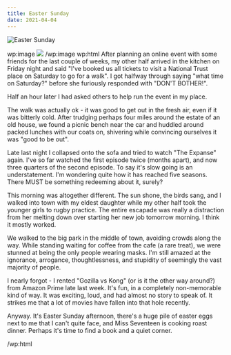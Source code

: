 ```yaml
---
title: Easter Sunday
date: 2021-04-04
---
```


![Easter Sunday](https://source.unsplash.com/di8ognBauG0/1600x900)

wp:image  ![](https://cdn.substack.com/image/fetch/h_600,c_limit,f_auto,q_auto:good,fl_progressive:steep/https%3A%2F%2Fbucketeer-e05bbc84-baa3-437e-9518-adb32be77984.s3.amazonaws.com%2Fpublic%2Fimages%2F067a4c83-4976-4227-b92c-0023d3e6abfa_1920x1280.jpeg)  /wp:image   wp:html  After planning an online event with some friends for the last couple of weeks, my other half arrived in the kitchen on Friday night and said "I've booked us all tickets to visit a National Trust place on Saturday to go for a walk". I got halfway through saying "what time on Saturday?" before she furiously responded with "DON'T BOTHER!".

Half an hour later I had asked others to help run the event in my place.

The walk was actually ok - it was good to get out in the fresh air, even if it was bitterly cold. After trudging perhaps four miles around the estate of an old house, we found a picnic bench near the car and huddled around packed lunches with our coats on, shivering while convincing ourselves it was "good to be out".

Late last night I collapsed onto the sofa and tried to watch "The Expanse" again. I've so far watched the first episode twice (months apart), and now three quarters of the second episode. To say it's slow going is an understatement. I'm wondering quite how it has reached five seasons. There MUST be something redeeming about it, surely?

This morning was altogether different. The sun shone, the birds sang, and I walked into town with my eldest daughter while my other half took the younger girls to rugby practice. The entire escapade was really a distraction from her melting down over starting her new job tomorrow morning. I think it mostly worked.

We walked to the big park in the middle of town, avoiding crowds along the way. While standing waiting for coffee from the cafe (a rare treat), we were stunned at being the only people wearing masks. I'm still amazed at the ignorance, arrogance, thoughtlessness, and stupidity of seemingly the vast majority of people.

I nearly forgot - I rented "Gozilla vs Kong" (or is it the other way around?) from Amazon Prime late last week. It's fun, in a completely non-memorable kind of way. It was exciting, loud, and had almost no story to speak of. It strikes me that a lot of movies have fallen into that hole recently.

Anyway. It's Easter Sunday afternoon, there's a huge pile of easter eggs next to me that I can't quite face, and Miss Seventeen is cooking roast dinner. Perhaps it's time to find a book and a quiet corner.

/wp:html 
